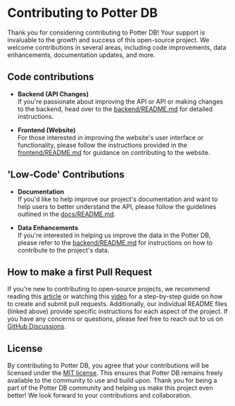 # Contributing to Potter DB

Thank you for considering contributing to Potter DB! Your support is invaluable to the growth and success of this open-source project. We welcome contributions in several areas, including code improvements, data enhancements, documentation updates, and more.

## Code contributions

- **Backend (API Changes)**<br/>
If you're passionate about improving the API or  API or making changes to the backend, head over to the [backend/README.md](backend/README.md) for detailed instructions.

- **Frontend (Website)**<br/>
For those interested in improving the website's user interface or functionality, please follow the instructions provided in the [frontend/README.md](frontend/README.md) for guidance on contributing to the website.

## 'Low-Code' Contributions

- **Documentation**<br/>
If you'd like to help improve our project's documentation and want to help users to better understand the API, please follow the guidelines outlined in the [docs/README.md](docs/README.md).

- **Data Enhancements**<br/>
If you're interested in helping us improve the data in the Potter DB, please refer to the [backend/README.md](data/README.md) for instructions on how to contribute to the project's data.

## How to make a first Pull Request

If you're new to contributing to open-source projects, we recommend reading this [article](https://docs.github.com/en/pull-requests/collaborating-with-pull-requests/proposing-changes-to-your-work-with-pull-requests/about-pull-requests) or watching this [video](https://egghead.io/courses/how-to-contribute-to-an-open-source-project-on-github) for a step-by-step guide on how to create and submit pull requests. Additionally, our individual README files (linked above) provide specific instructions for each aspect of the project.
If you have any concerns or questions, please feel free to reach out to us on [GitHub Discussions](https://github.com/danielschuster-muc/potter-db/discussions).

## License

By contributing to Potter DB, you agree that your contributions will be licensed under the [MIT license](LICENSE). This ensures that Potter DB remains freely available to the community to use and build upon.
Thank you for being a part of the Potter DB community and helping us make this project even better! We look forward to your contributions and collaboration.
